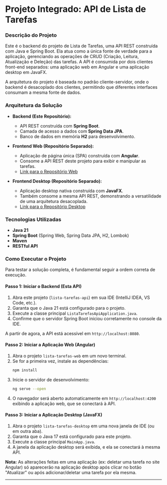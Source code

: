# Projeto Integrado: API de Lista de Tarefas

### Descrição do Projeto

Este é o backend do projeto de Lista de Tarefas, uma API REST construída com Java e Spring Boot. Ela atua como a única fonte de verdade para a aplicação, gerenciando as operações de CRUD (Criação, Leitura, Atualização e Deleção) das tarefas. A API é consumida por dois clientes front-end separados: uma aplicação web em Angular e uma aplicação desktop em JavaFX.

A arquitetura do projeto é baseada no padrão cliente-servidor, onde o backend é desacoplado dos clientes, permitindo que diferentes interfaces consumam a mesma fonte de dados.

### Arquitetura da Solução

-   **Backend (Este Repositório):**
    -   API REST construída com **Spring Boot**.
    -   Camada de acesso a dados com **Spring Data JPA**.
    -   Banco de dados em memória **H2** para desenvolvimento.

-   **Frontend Web (Repositório Separado):**
    -   Aplicação de página única (SPA) construída com **Angular**.
    -   Consome a API REST deste projeto para exibir e manipular as tarefas.
    -   [Link para o Repositório Web](https://github.com/SeuUsuario/lista-tarefas-web)

-   **Frontend Desktop (Repositório Separado):**
    -   Aplicação desktop nativa construída com **JavaFX**.
    -   Também consome a mesma API REST, demonstrando a versatilidade de uma arquitetura desacoplada.
    -   [Link para o Repositório Desktop](https://github.com/RafaelSilvaGomes/lista-tarefas-desktop)

### Tecnologias Utilizadas

-   **Java 21**
-   **Spring Boot** (Spring Web, Spring Data JPA, H2, Lombok)
-   **Maven**
-   **RESTful API**

### Como Executar o Projeto

Para testar a solução completa, é fundamental seguir a ordem correta de execução.

#### Passo 1: Iniciar o Backend (Esta API)

1.  Abra este projeto (`lista-tarefas-api`) em sua IDE (IntelliJ IDEA, VS Code, etc.).
2.  Garanta que o Java 21 está configurado para o projeto.
3.  Execute a classe principal `ListaTarefasApiApplication.java`.
4.  Confirme que o servidor Spring Boot iniciou corretamente no console da IDE.

A partir de agora, a API está acessível em `http://localhost:8080`.

#### Passo 2: Iniciar a Aplicação Web (Angular)

1.  Abra o projeto `lista-tarefas-web` em um novo terminal.
2.  Se for a primeira vez, instale as dependências:
    ```bash
    npm install
    ```
3.  Inicie o servidor de desenvolvimento:
    ```bash
    ng serve --open
    ```
4.  O navegador será aberto automaticamente em `http://localhost:4200` exibindo a aplicação web, que se conectará à API.

#### Passo 3: Iniciar a Aplicação Desktop (JavaFX)

1.  Abra o projeto `lista-tarefas-desktop` em uma nova janela de IDE (ou em outra aba).
2.  Garanta que o Java 17 está configurado para este projeto.
3.  Execute a classe principal `MainApp.java`.
4.  A janela da aplicação desktop será exibida, e ela se conectará à mesma API.

**Nota:** As alterações feitas em uma aplicação (ex: deletar uma tarefa no site Angular) só aparecerão na aplicação desktop após clicar no botão "Atualizar" ou após adicionar/deletar uma tarefa por ela mesma.

---
